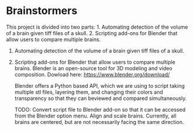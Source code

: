 # Brainstormers
This project is divided into two parts: 
	1. Automating detection of the volume of a brain given tiff files of a skull.
	2. Scripting add-ons for Blender that allow users to compare multiple brains.

1. Automating detection of the volume of a brain given tiff files of a skull.

2. Scripting add-ons for Blender that allow users to compare multiple brains.
	Blender is an open-source tool for 3D modeling and video composition.  Dowload here: https://www.blender.org/download/

	Blender offers a Python based API, which we are using to script taking multiple stl files, layering them, and changing their colors and transparency so that they can beviewed and compared simultaneously.

	TODO:
		Convert script file to Blender add-on so that it can be accessed from the Blender option menu.
		Align and scale brains.  Currently, all brains are centered, but are not necessarily facing the same direction.

